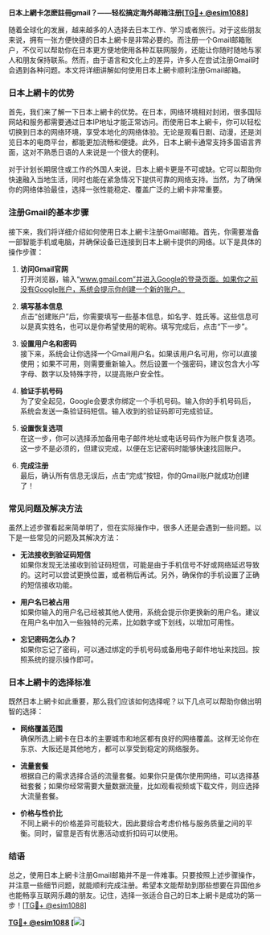 **日本上網卡怎麽註冊gmail？——轻松搞定海外邮箱注册[[TG💪+ @esim1088](https://t.me/s/esim1088)]**

随着全球化的发展，越来越多的人选择去日本工作、学习或者旅行。对于这些朋友来说，拥有一张方便快捷的日本上網卡是非常必要的。而注册一个Gmail邮箱账户，不仅可以帮助你在日本更方便地使用各种互联网服务，还能让你随时随地与家人和朋友保持联系。然而，由于语言和文化上的差异，许多人在尝试注册Gmail时会遇到各种问题。本文将详细讲解如何使用日本上網卡顺利注册Gmail邮箱。

### 日本上網卡的优势

首先，我们来了解一下日本上網卡的优势。在日本，网络环境相对封闭，很多国际网站和服务都需要通过日本IP地址才能正常访问。而使用日本上網卡，你可以轻松切换到日本的网络环境，享受本地化的网络体验。无论是观看日剧、动漫，还是浏览日本的电商平台，都能更加流畅和便捷。此外，日本上網卡通常支持多国语言界面，这对不熟悉日语的人来说是一个很大的便利。

对于计划长期居住或工作的外国人来说，日本上網卡更是不可或缺。它可以帮助你快速融入当地生活，同时也能在紧急情况下提供可靠的网络支持。当然，为了确保你的网络体验最佳，选择一张性能稳定、覆盖广泛的上網卡非常重要。

### 注册Gmail的基本步骤

接下来，我们将详细介绍如何使用日本上網卡注册Gmail邮箱。首先，你需要准备一部智能手机或电脑，并确保设备已连接到日本上網卡提供的网络。以下是具体的操作步骤：

1. **访问Gmail官网**  
   打开浏览器，输入“www.gmail.com”并进入Google的登录页面。如果你之前没有Google账户，系统会提示你创建一个新的账户。

2. **填写基本信息**  
   点击“创建账户”后，你需要填写一些基本信息，如名字、姓氏等。这些信息可以是真实姓名，也可以是你希望使用的昵称。填写完成后，点击“下一步”。

3. **设置用户名和密码**  
   接下来，系统会让你选择一个Gmail用户名。如果该用户名可用，你可以直接使用；如果不可用，则需要重新输入。然后设置一个强密码，建议包含大小写字母、数字以及特殊字符，以提高账户安全性。

4. **验证手机号码**  
   为了安全起见，Google会要求你绑定一个手机号码。输入你的手机号码后，系统会发送一条验证码短信。输入收到的验证码即可完成验证。

5. **设置恢复选项**  
   在这一步，你可以选择添加备用电子邮件地址或电话号码作为账户恢复选项。这一步不是必须的，但建议完成，以便在忘记密码时能够快速找回账户。

6. **完成注册**  
   最后，确认所有信息无误后，点击“完成”按钮，你的Gmail账户就成功创建了！

### 常见问题及解决方法

虽然上述步骤看起来简单明了，但在实际操作中，很多人还是会遇到一些问题。以下是一些常见的问题及其解决方法：

- **无法接收到验证码短信**  
  如果你发现无法接收到验证码短信，可能是由于手机信号不好或网络延迟导致的。这时可以尝试更换位置，或者稍后再试。另外，确保你的手机设置了正确的短信接收功能。

- **用户名已被占用**  
  如果你输入的用户名已经被其他人使用，系统会提示你更换新的用户名。建议在用户名中加入一些独特的元素，比如数字或下划线，以增加可用性。

- **忘记密码怎么办？**  
  如果你忘记了密码，可以通过绑定的手机号码或备用电子邮件地址来找回。按照系统的提示操作即可。

### 日本上網卡的选择标准

既然日本上網卡如此重要，那么我们应该如何选择呢？以下几点可以帮助你做出明智的选择：

- **网络覆盖范围**  
  确保所选上網卡在日本的主要城市和地区都有良好的网络覆盖。这样无论你在东京、大阪还是其他地方，都可以享受到稳定的网络服务。

- **流量套餐**  
  根据自己的需求选择合适的流量套餐。如果你只是偶尔使用网络，可以选择基础套餐；如果你经常需要大量数据流量，比如观看视频或下载文件，则应选择大流量套餐。

- **价格与性价比**  
  不同上網卡的价格差异可能较大，因此要综合考虑价格与服务质量之间的平衡。同时，留意是否有优惠活动或折扣码可以使用。

### 结语

总之，使用日本上網卡注册Gmail邮箱并不是一件难事。只要按照上述步骤操作，并注意一些细节问题，就能顺利完成注册。希望本文能帮助到那些想要在异国他乡也能畅享互联网乐趣的朋友。记住，选择一张适合自己的日本上網卡是成功的第一步！[[TG💪+ @esim1088](https://t.me/s/esim1088)]

**[TG💪+ @esim1088](https://t.me/s/esim1088) [![](https://i.postimg.cc/4NQfJmqS/Snipaste-2025-05-13-00-14-12.png)]**